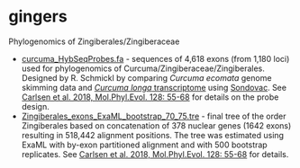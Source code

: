 # gingers
Phylogenomics of Zingiberales/Zingiberaceae  

* [curcuma_HybSeqProbes.fa](curcuma_HybSeqProbes.fa) - sequences of 4,618 exons (from 1,180 loci) used for phylogenomics of Curcuma/Zingiberaceae/Zingiberales. Designed by R. Schmickl by comparing _Curcuma ecomata_ genome skimming data and [_Curcuma longa_ transcriptome](http://206.12.96.204/onekp/JQCX-SOAPdenovo-Trans-assembly.fa.bz2) using [Sondovac](https://github.com/V-Z/sondovac). See [Carlsen et al. 2018, Mol.Phyl.Evol. 128: 55-68](https://www.sciencedirect.com/science/article/pii/S1055790317309296) for details on the probe design.  
* [Zingiberales_exons_ExaML_bootstrap_70_75.tre](Zingiberales_exons_ExaML_bootstrap_70_75.tre) - final tree of the order Zingiberales based on concatenation of 378 nuclear genes (1642 exons) resulting in 518,442 alignment positions. The tree was estimated using ExaML with by-exon partitioned alignment and with 500 bootstrap replicates. See [Carlsen et al. 2018, Mol.Phyl.Evol. 128: 55-68](https://www.sciencedirect.com/science/article/pii/S1055790317309296) for details.  
